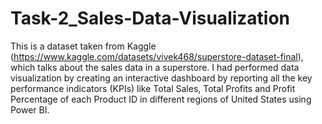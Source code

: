 # Task-2_Sales-Data-Visualization
This is a dataset taken from Kaggle (https://www.kaggle.com/datasets/vivek468/superstore-dataset-final), which talks about the sales data in a superstore. I had performed data visualization by creating an interactive dashboard by reporting all the key performance indicators (KPIs) like Total Sales, Total Profits and Profit Percentage of each Product ID in different regions of United States using Power BI.
